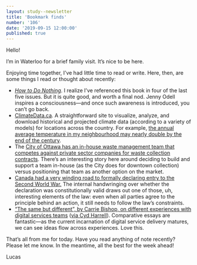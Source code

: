 ```yaml
---
layout: study--newsletter
title: 'Bookmark finds'
number: '106'
date: '2019-09-15 12:00:00'
published: true
---
```


Hello!

I’m in Waterloo for a brief family visit. It’s nice to be here.

Enjoying time together, I’ve had little time to read or write. Here, then, are some things I read or thought about recently:

- [_How to Do Nothing_](https://www.goodreads.com/book/show/42771901-how-to-do-nothing). I realize I’ve referenced this book in four of the last five issues. But it is quite good, and worth a final nod. Jenny Odell inspires a consciousness—and once such awareness is introduced, you can’t go back.
- [ClimateData.ca](https://climatedata.ca/). A straightforward site to visualize, analyze, and download historical and projected climate data (according to a variety of models) for locations across the country. For example, [the annual average temperature in my neighbourhood may nearly double by the end of the century](https://climatedata.ca/explore/location/?loc=FAYXD).
- The [City of Ottawa has an in-house waste management team that competes against private sector companies for waste collection contracts](https://ottawacitizen.com/news/local-news/another-year-another-operations-deficit-for-citys-in-house-garbage-team). There’s an interesting story here around deciding to build and support a team in-house (as the City does for downtown collection) versus positioning that team as another option on the market.
- [Canada had a very winding road to formally declaring entry to the Second World War.](https://thediscoverblog.com/2018/09/10/canadas-first-declaration-of-war/) The internal handwringing over whether the declaration was constitutionally valid draws out one of those, uh, interesting elements of the law: even when all parties agree to the principle behind an action, it still needs to follow the law’s constraints.
- [“The same but different”, by Carrie Bishop, on different experiences with digital services teams](https://medium.com/the-service-gazette/the-same-but-different-9981416e0905) ([via Cyd Harrell](https://twitter.com/cydharrell/status/1173044916047319040)). Comparative essays are fantastic—as the current incarnation of digital service delivery matures, we can see ideas flow across experiences. Love this.

That’s all from me for today. Have you read anything of note recently? Please let me know. In the meantime, all the best for the week ahead!

Lucas
